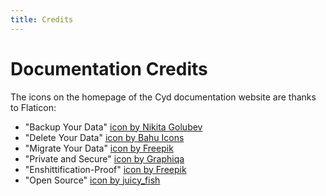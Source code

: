 ```yaml
---
title: Credits
---
```


# Documentation Credits

The icons on the homepage of the Cyd documentation website are thanks to Flaticon:

- "Backup Your Data" [icon by Nikita Golubev](https://www.flaticon.com/free-icon/archive_1750866)
- "Delete Your Data" [icon by Bahu Icons](https://www.flaticon.com/free-icon/fire_14261136)
- "Migrate Your Data" [icon by Freepik](https://www.flaticon.com/free-icon/moving_9494775)
- "Private and Secure" [icon by Graphiqa](https://www.flaticon.com/free-icon/hacker_8293502)
- "Enshittification-Proof" [icon by Freepik](https://www.flaticon.com/free-icon/no-poop_1742505)
- "Open Source" [icon by juicy_fish](https://www.flaticon.com/free-icon/programming_6062646)
